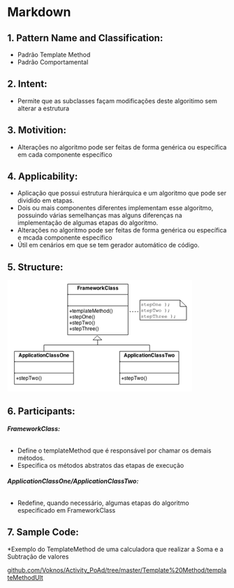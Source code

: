 
# **Markdown**

## 1. **Pattern Name and Classification:**
* Padrão Template Method
* Padrão Comportamental

## 2. **Intent:**
* Permite que as subclasses façam modificações deste algoritimo sem alterar a estrutura

## 3. **Motivition:**
* Alterações no algoritmo pode ser feitas de forma genérica ou específica em cada componente específico

## 4. **Applicability:**
* Aplicação que possui estrutura hierárquica e um algoritmo que pode ser dividido em etapas.
* Dois ou mais componentes diferentes implementam esse algoritmo, possuindo várias
  semelhanças mas alguns diferenças na implementação de algumas etapas do algoritmo.
* Alterações no algoritmo pode ser feitas de forma genérica ou específica e mcada componente específico
* Útil em cenários em que se tem gerador automático de código.

## 5. **Structure:**
![TemplateMethod](https://github.com/Voknos/Activity_PoAd/blob/master/Template%20Method/TemplateMethod.png)

## 6. **Participants:**

######    **FrameworkClass:**
* Define o templateMethod que é responsável por chamar os demais métodos.
* Especifica os métodos abstratos das etapas de execução

######    **ApplicationClassOne/ApplicationClassTwo:**
* Redefine, quando necessário, algumas etapas do algoritmo especificado em FrameworkClass

## 7. **Sample Code:**
*Exemplo do TemplateMethod de uma calculadora que realizar a Soma e a Subtração de valores

[github.com/Voknos/Activity_PoAd/tree/master/Template%20Method/templateMethodUlt](https://github.com/Voknos/Activity_PoAd/tree/master/Template%20Method/templateMethodUlt)



